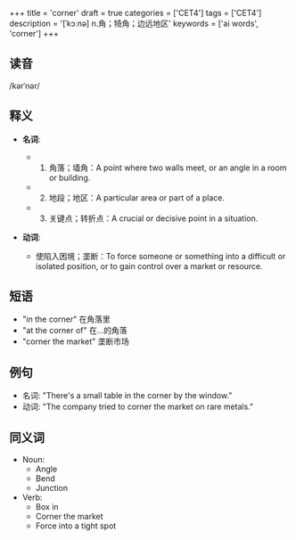 +++
title = 'corner'
draft = true
categories = ['CET4']
tags = ['CET4']
description = '[ˈkɔːnə] n.角；犄角；边远地区'
keywords = ['ai words', 'corner']
+++

## 读音
/kərˈnər/

## 释义
- **名词**: 
    - 1. 角落；墙角：A point where two walls meet, or an angle in a room or building.
    - 2. 地段；地区：A particular area or part of a place.
    - 3. 关键点；转折点：A crucial or decisive point in a situation.

- **动词**:
    - 使陷入困境；垄断：To force someone or something into a difficult or isolated position, or to gain control over a market or resource.

## 短语
- "in the corner" 在角落里
- "at the corner of" 在...的角落
- "corner the market" 垄断市场

## 例句
- 名词: "There's a small table in the corner by the window."
- 动词: "The company tried to corner the market on rare metals."

## 同义词
- Noun:
    - Angle
    - Bend
    - Junction
- Verb:
    - Box in
    - Corner the market
    - Force into a tight spot
